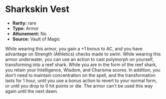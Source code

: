 
# Sharkskin Vest

* **Rarity:** rare
* **Type:** Armor
* **Attunement:** No
* **Source:** Vault of Magic


While wearing this armor, you gain a +1 bonus to AC, and you have advantage on Strength (Athletics) checks made to swim. While wearing this armor underwater, you can use an action to cast polymorph on yourself, transforming into a reef shark. While you are in the form of the reef shark, you retain your Intelligence, Wisdom, and Charisma scores. In addition, you don't need to maintain concentration on the spell, and the transformation lasts for 1 hour, until you use a bonus action to revert to your normal form, or until you drop to 0 hit points or die. The armor can't be used this way again until the next dawn.

